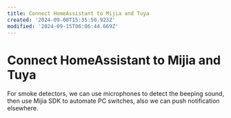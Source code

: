 ```yaml
---
title: Connect HomeAssistant to Mijia and Tuya
created: '2024-09-08T15:35:50.923Z'
modified: '2024-09-15T06:06:44.669Z'
---
```


# Connect HomeAssistant to Mijia and Tuya

For smoke detectors, we can use microphones to detect the beeping sound, then use Mijia SDK to automate PC switches, also we can push notification elsewhere.
